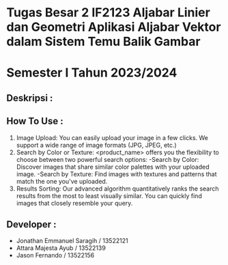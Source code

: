 # Tugas Besar 2 IF2123 Aljabar Linier dan Geometri Aplikasi Aljabar Vektor dalam Sistem Temu Balik Gambar 
# Semester I Tahun 2023/2024

## Deskripsi :


## How To Use :
1. Image Upload: You can easily upload your image in a few clicks. We support a wide range of image formats (JPG, JPEG, etc.)
2. Search by Color or Texture: <product_name> offers you the flexibility to choose between two powerful search options:
-Search by Color: Discover images that share similar color palettes with your uploaded image. 
-Search by Texture: Find images with textures and patterns that match the one you've uploaded. 
3. Results Sorting: Our advanced algorithm quantitatively ranks the search results from the most to least visually similar. You can quickly find images that closely resemble your query.

## Developer :
- Jonathan Emmanuel Saragih / 13522121
- Attara Majesta Ayub       / 13522139
- Jason Fernando            / 13522156

